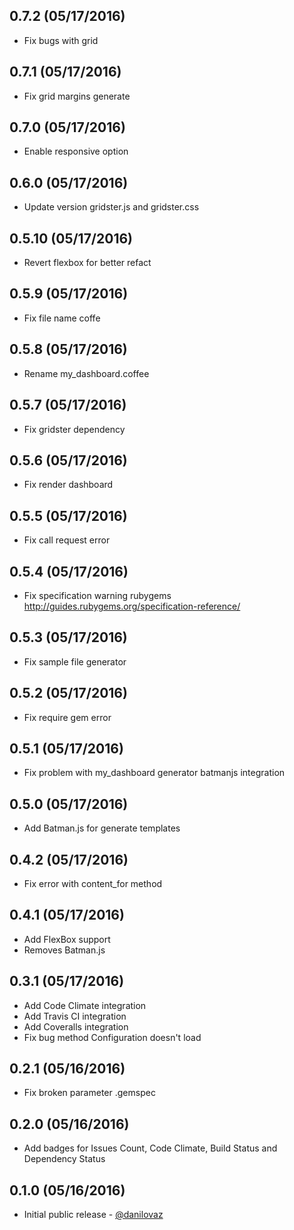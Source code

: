 ## 0.7.2 (05/17/2016)

* Fix bugs with grid

## 0.7.1 (05/17/2016)

* Fix grid margins generate

## 0.7.0 (05/17/2016)

* Enable responsive option

## 0.6.0 (05/17/2016)

* Update version gridster.js and gridster.css

## 0.5.10 (05/17/2016)

* Revert flexbox for better refact

## 0.5.9 (05/17/2016)

* Fix file name coffe

## 0.5.8 (05/17/2016)

* Rename my_dashboard.coffee

## 0.5.7 (05/17/2016)

* Fix gridster dependency

## 0.5.6 (05/17/2016)

* Fix render dashboard

## 0.5.5 (05/17/2016)

* Fix call request error

## 0.5.4 (05/17/2016)

* Fix specification warning rubygems http://guides.rubygems.org/specification-reference/

## 0.5.3 (05/17/2016)

* Fix sample file generator

## 0.5.2 (05/17/2016)

* Fix require gem error

## 0.5.1 (05/17/2016)

* Fix problem with my_dashboard generator batmanjs integration

## 0.5.0 (05/17/2016)

* Add Batman.js for generate templates

## 0.4.2 (05/17/2016)

* Fix error with content_for method

## 0.4.1 (05/17/2016)

* Add FlexBox support
* Removes Batman.js

## 0.3.1 (05/17/2016)

* Add Code Climate integration
* Add Travis CI integration
* Add Coveralls integration
* Fix bug method Configuration doesn't load

## 0.2.1 (05/16/2016)

* Fix broken parameter .gemspec

## 0.2.0 (05/16/2016)

* Add badges for Issues Count, Code Climate, Build Status and Dependency Status

## 0.1.0 (05/16/2016)

* Initial public release - [@danilovaz](https://github.com/danilovaz)
